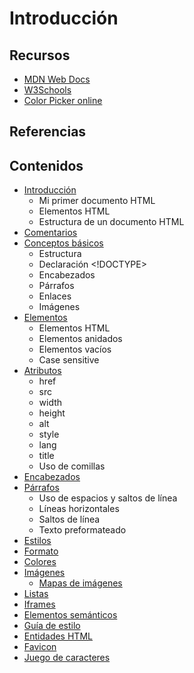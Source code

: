 # Introducción

## Recursos

* [MDN Web Docs](https://developer.mozilla.org/es/docs/Web/HTML)
* [W3Schools](https://www.w3schools.com/html/)
* [Color Picker online](https://imagecolorpicker.com/)

## Referencias

## Contenidos

* [Introducción](https://www.w3schools.com/html/html\_intro.asp)
  * Mi primer documento HTML
  * Elementos HTML
  * Estructura de un documento HTML
* [Comentarios](https://www.w3schools.com/html/html\_comments.asp)
* [Conceptos básicos](https://www.w3schools.com/html/html\_basic.asp)
  * Estructura
  * Declaración \<!DOCTYPE>
  * Encabezados
  * Párrafos
  * Enlaces
  * Imágenes
* [Elementos](https://www.w3schools.com/html/html\_elements.asp)
  * Elementos HTML
  * Elementos anidados
  * Elementos vacíos
  * Case sensitive
* [Atributos](https://www.w3schools.com/html/html\_attributes.asp)
  * href
  * src
  * width
  * height
  * alt
  * style
  * lang
  * title
  * Uso de comillas
* [Encabezados](https://www.w3schools.com/html/html\_headings.asp)
* [Párrafos](https://www.w3schools.com/html/html\_paragraphs.asp)
  * Uso de espacios y saltos de línea
  * Líneas horizontales
  * Saltos de línea
  * Texto preformateado
* [Estilos](https://www.w3schools.com/html/html\_styles.asp)
* [Formato](https://www.w3schools.com/html/html\_formatting.asp)
* [Colores](https://www.w3schools.com/html/html\_colors.asp)
* [Imágenes](https://www.w3schools.com/html/html\_images.asp)
  * [Mapas de imágenes](https://www.w3schools.com/html/html\_images\_imagemap.asp)
* [Listas](https://www.w3schools.com/html/html\_lists.asp)
* [Iframes](https://www.w3schools.com/html/html\_iframe.asp)
* [Elementos semánticos](https://www.w3schools.com/html/html5\_semantic\_elements.asp)
* [Guía de estilo](https://www.w3schools.com/html/html5\_syntax.asp)
* [Entidades HTML](https://www.w3schools.com/html/html\_entities.asp)
* [Favicon](https://www.w3schools.com/html/html\_favicon.asp)
* [Juego de caracteres](https://www.w3schools.com/html/html\_charset.asp)

